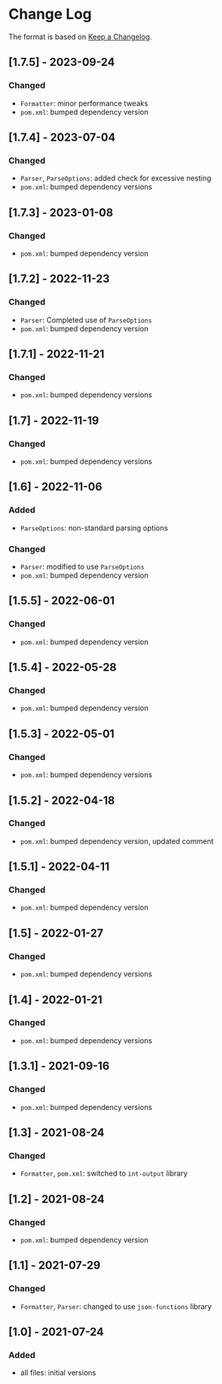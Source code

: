# Change Log

The format is based on [Keep a Changelog](http://keepachangelog.com/).

## [1.7.5] - 2023-09-24
### Changed
- `Formatter`: minor performance tweaks
- `pom.xml`: bumped dependency version

## [1.7.4] - 2023-07-04
### Changed
- `Parser`, `ParseOptions`: added check for excessive nesting
- `pom.xml`: bumped dependency versions

## [1.7.3] - 2023-01-08
### Changed
- `pom.xml`: bumped dependency version

## [1.7.2] - 2022-11-23
### Changed
- `Parser`: Completed use of `ParseOptions`
- `pom.xml`: bumped dependency version

## [1.7.1] - 2022-11-21
### Changed
- `pom.xml`: bumped dependency versions

## [1.7] - 2022-11-19
### Changed
- `pom.xml`: bumped dependency versions

## [1.6] - 2022-11-06
### Added
- `ParseOptions`: non-standard parsing options
### Changed
- `Parser`: modified to use `ParseOptions`
- `pom.xml`: bumped dependency version

## [1.5.5] - 2022-06-01
### Changed
- `pom.xml`: bumped dependency version

## [1.5.4] - 2022-05-28
### Changed
- `pom.xml`: bumped dependency version

## [1.5.3] - 2022-05-01
### Changed
- `pom.xml`: bumped dependency versions

## [1.5.2] - 2022-04-18
### Changed
- `pom.xml`: bumped dependency version, updated comment

## [1.5.1] - 2022-04-11
### Changed
- `pom.xml`: bumped dependency version

## [1.5] - 2022-01-27
### Changed
- `pom.xml`: bumped dependency versions

## [1.4] - 2022-01-21
### Changed
- `pom.xml`: bumped dependency versions

## [1.3.1] - 2021-09-16
### Changed
- `pom.xml`: bumped dependency versions

## [1.3] - 2021-08-24
### Changed
- `Formatter`, `pom.xml`: switched to `int-output` library

## [1.2] - 2021-08-24
### Changed
- `pom.xml`: bumped dependency version

## [1.1] - 2021-07-29
### Changed
- `Formatter`, `Parser`: changed to use `json-functions` library

## [1.0] - 2021-07-24
### Added
- all files: initial versions
